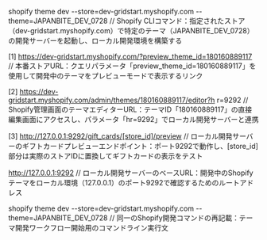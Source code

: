 shopify theme dev --store=dev-gridstart.myshopify.com --theme=JAPANBITE_DEV_0728
// Shopify CLIコマンド：指定されたストア（dev-gridstart.myshopify.com）で特定のテーマ（JAPANBITE_DEV_0728）の開発サーバーを起動し、ローカル開発環境を構築する

[1] https://dev-gridstart.myshopify.com/?preview_theme_id=180160889117
// 本番ストアURL：クエリパラメータ「preview_theme_id=180160889117」を使用して開発中のテーマをプレビューモードで表示するリンク

[2] https://dev-gridstart.myshopify.com/admin/themes/180160889117/editor?h
r=9292
// Shopify管理画面のテーマエディターURL：テーマID「180160889117」の直接編集画面にアクセスし、パラメータ「hr=9292」でローカル開発サーバーと連携

[3] http://127.0.0.1:9292/gift_cards/[store_id]/preview
// ローカル開発サーバーのギフトカードプレビューエンドポイント：ポート9292で動作し、[store_id]部分は実際のストアIDに置換してギフトカードの表示をテスト

http://127.0.0.1:9292
// ローカル開発サーバーのベースURL：開発中のShopifyテーマをローカル環境（127.0.0.1）のポート9292で確認するためのルートアドレス


shopify theme dev --store=dev-gridstart.myshopify.com --theme=JAPANBITE_DEV_0728
// 同一のShopify開発コマンドの再記載：テーマ開発ワークフロー開始用のコマンドライン実行文